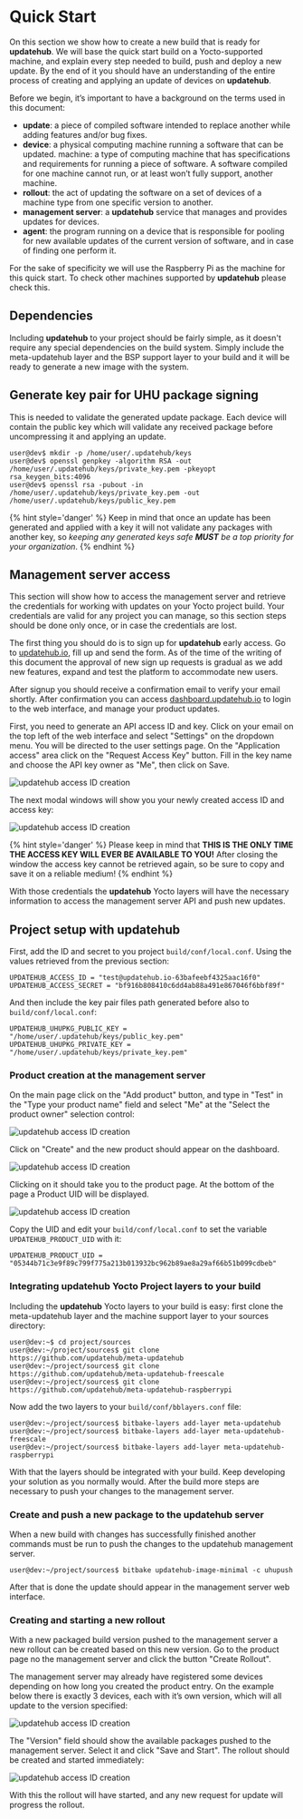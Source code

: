 # Quick Start

On this section we show how to create a new build that is ready for
**updatehub**. We will base the quick start build on a Yocto-supported machine,
and explain every step needed to build, push and deploy a new update. By the end
of it you should have an understanding of the entire process of creating and
applying an update of devices on **updatehub**.

Before we begin, it’s important to have a background on the terms used in this
document:

- **update**: a piece of compiled software intended to replace another while
  adding features and/or bug fixes.
- **device**: a physical computing machine running a software that can be
  updated.  machine: a type of computing machine that has specifications and
  requirements for running a piece of software. A software compiled for one
  machine cannot run, or at least won’t fully support, another machine.
- **rollout**: the act of updating the software on a set of devices of a machine
  type from one specific version to another.
- **management server**: a **updatehub** service that manages and provides
  updates for devices.
- **agent**: the program running on a device that is responsible for pooling for
  new available updates of the current version of software, and in case of
  finding one perform it.

For the sake of specificity we will use the Raspberry Pi as the machine for this
quick start. To check other machines supported by **updatehub** please check this.

## Dependencies

Including **updatehub** to your project should be fairly simple, as it doesn't
require any special dependencies on the build system. Simply include the
meta-updatehub layer and the BSP support layer to your build and it will be
ready to generate a new image with the system.

## Generate key pair for UHU package signing

This is needed to validate the generated update package. Each device will contain
the public key which will validate any received package before uncompressing it
and applying an update.

```
user@dev$ mkdir -p /home/user/.updatehub/keys
user@dev$ openssl genpkey -algorithm RSA -out /home/user/.updatehub/keys/private_key.pem -pkeyopt rsa_keygen_bits:4096
user@dev$ openssl rsa -pubout -in /home/user/.updatehub/keys/private_key.pem -out /home/user/.updatehub/keys/public_key.pem
```

{% hint style='danger' %}
Keep in mind that once an update has been generated and applied with a key
it will not validate any packages with another key, so *keeping any
generated keys safe **MUST** be a top priority for your organization*.
{% endhint %}

## Management server access

This section will show how to access the management server and retrieve the
credentials for working with updates on your Yocto project build. Your
credentials are valid for any project you can manage, so this section steps
should be done only once, or in case the credentials are lost.

The first thing you should do is to sign up for **updatehub** early access. Go
to [updatehub.io](https://updatehub.io), fill up and send the form. As of the
time of the writing of this document the approval of new sign up requests is
gradual as we add new features, expand and test the platform to accommodate new
users.

After signup you should receive a confirmation email to verify your email
shortly. After confirmation you can access
[dashboard.updatehub.io](https://dashboard.updatehub.io) to login to the web
interface, and manage your product updates.

First, you need to generate an API access ID and key. Click on your email on the
top left of the web interface and select "Settings" on the dropdown menu. You
will be directed to the user settings page. On the "Application access" area
click on the "Request Access Key" button. Fill in the key name and choose the
API key owner as "Me", then click on Save.

![updatehub access ID creation](/img/quickstart/access-id-creation.png)

The next modal windows will show you your newly created access ID and access
key:

![updatehub access ID creation](/img/quickstart/created-access-id.png)

{% hint style='danger' %}
    Please keep in mind that **THIS IS THE ONLY TIME THE ACCESS KEY WILL EVER BE
    AVAILABLE TO YOU!** After closing the window the access key cannot be
    retrieved again, so be sure to copy and save it on a reliable medium!
{% endhint %}

With those credentials the **updatehub** Yocto layers will have the necessary
information to access the management server API and push new updates.

## Project setup with updatehub

First, add the ID and secret to you project `build/conf/local.conf`. Using the values
retrieved from the previous section:

```
UPDATEHUB_ACCESS_ID = "test@updatehub.io-63bafeebf4325aac16f0"
UPDATEHUB_ACCESS_SECRET = "bf916b808410c6dd4ab88a491e867046f6bbf89f"
```

And then include the key pair files path generated before also to
`build/conf/local.conf`:

```
UPDATEHUB_UHUPKG_PUBLIC_KEY = "/home/user/.updatehub/keys/public_key.pem"
UPDATEHUB_UHUPKG_PRIVATE_KEY = "/home/user/.updatehub/keys/private_key.pem"
```

### Product creation at the management server

On the main page click on the "Add product" button, and type in "Test" in the
"Type your product name" field and select "Me" at the "Select the product owner"
selection control:

![updatehub access ID creation](/img/quickstart/product-creation.png)

Click on "Create" and the new product should appear on the dashboard.

![updatehub access ID creation](/img/quickstart/created-product.png)

Clicking on it should take you to the product page. At the bottom of the page a
Product UID will be displayed.

![updatehub access ID creation](/img/quickstart/product-uid.png)

Copy the UID and edit your `build/conf/local.conf` to set the variable
`UPDATEHUB_PRODUCT_UID` with it:

```
UPDATEHUB_PRODUCT_UID = "05344b71c3e9f89c799f775a213b013932bc962b89ae8a29af66b51b099cdbeb"
```

### Integrating updatehub Yocto Project layers to your build

Including the **updatehub** Yocto layers to your build is easy: first clone the
meta-updatehub layer and the machine support layer to your sources directory:

```
user@dev:~$ cd project/sources
user@dev:~/project/sources$ git clone https://github.com/updatehub/meta-updatehub
user@dev:~/project/sources$ git clone https://github.com/updatehub/meta-updatehub-freescale
user@dev:~/project/sources$ git clone https://github.com/updatehub/meta-updatehub-raspberrypi
```

Now add the two layers to your `build/conf/bblayers.conf` file:

```
user@dev:~/project/sources$ bitbake-layers add-layer meta-updatehub
user@dev:~/project/sources$ bitbake-layers add-layer meta-updatehub-freescale
user@dev:~/project/sources$ bitbake-layers add-layer meta-updatehub-raspberrypi
```

With that the layers should be integrated with your build. Keep developing your
solution as you normally would. After the build more steps are necessary to push
your changes to the management server.

### Create and push a new package to the updatehub server

When a new build with changes has successfully finished another commands must be
run to push the changes to the updatehub management server.

```
user@dev:~/project/sources$ bitbake updatehub-image-minimal -c uhupush
```

After that is done the update should appear in the management server web
interface.

### Creating and starting a new rollout

With a new packaged build version pushed to the management server a new rollout
can be created based on this new version. Go to the product page no the
management server and click the button "Create Rollout".

The management server may already have registered some devices depending on how
long you created the product entry. On the example below there is exactly 3
devices, each with it’s own version, which will all update to the version
specified:

![updatehub access ID creation](/img/quickstart/rollout-creation.png)

The "Version" field should show the available packages pushed to the management
server. Select it and click "Save and Start". The rollout should be created and
started immediately:

![updatehub access ID creation](/img/quickstart/rollout-status.png)

With this the rollout will have started, and any new request for update will
progress the rollout.
